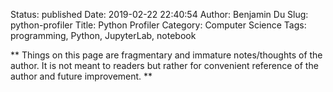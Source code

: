 Status: published
Date: 2019-02-22 22:40:54
Author: Benjamin Du
Slug: python-profiler
Title: Python Profiler
Category: Computer Science
Tags: programming, Python, JupyterLab, notebook

**
Things on this page are fragmentary and immature notes/thoughts of the author.
It is not meant to readers but rather for convenient reference of the author and future improvement.
**

